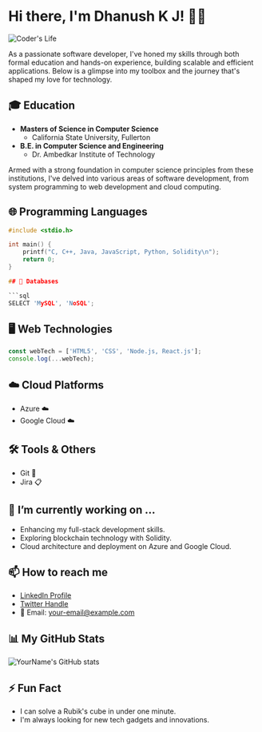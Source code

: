 # Hi there, I'm Dhanush K J! 👨‍💻

![Coder's Life](https://media.giphy.com/media/iY8CRBdQXODJSCERIr/giphy.gif)


As a passionate software developer, I've honed my skills through both formal education and hands-on experience, building scalable and efficient applications. Below is a glimpse into my toolbox and the journey that's shaped my love for technology.

## 🎓 Education

- **Masters of Science in Computer Science**
  - California State University, Fullerton
- **B.E. in Computer Science and Engineering**
  - Dr. Ambedkar Institute of Technology

Armed with a strong foundation in computer science principles from these institutions, I've delved into various areas of software development, from system programming to web development and cloud computing.

## 🌐 Programming Languages

```c
#include <stdio.h>

int main() {
    printf("C, C++, Java, JavaScript, Python, Solidity\n");
    return 0;
}

## 💾 Databases

```sql
SELECT 'MySQL', 'NoSQL';
```

## 🖥️ Web Technologies

```javascript
const webTech = ['HTML5', 'CSS', 'Node.js, React.js'];
console.log(...webTech);
```

## ☁️ Cloud Platforms

- Azure ☁️
- Google Cloud ☁️

## 🛠️ Tools & Others

- Git 🌿
- Jira 📋

## 🚀 I’m currently working on ...

- Enhancing my full-stack development skills.
- Exploring blockchain technology with Solidity.
- Cloud architecture and deployment on Azure and Google Cloud.

## 📫 How to reach me

- [LinkedIn Profile](https://www.linkedin.com/in/yourprofile)
- [Twitter Handle](https://twitter.com/yourhandle)
- 📧 Email: your-email@example.com

## 📊 My GitHub Stats

![YourName's GitHub stats](https://github-readme-stats.vercel.app/api?username=yourusername&show_icons=true&theme=radical)

## ⚡ Fun Fact

- I can solve a Rubik's cube in under one minute.
- I'm always looking for new tech gadgets and innovations.
```
